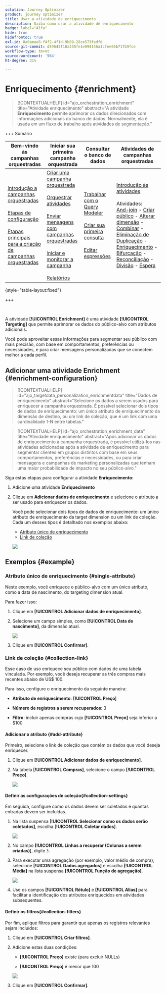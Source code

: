 ```yaml
---
solution: Journey Optimizer
product: journey optimizer
title: Usar a atividade de enriquecimento
description: Saiba como usar a atividade de enriquecimento
badge: label="Alfa"
hide: true
hidefromtoc: true
exl-id: 8a0aeae8-f4f2-4f1d-9b89-28ce573fadfd
source-git-commit: d59643f18a335fe1e094156a1cfee65b717b9fce
workflow-type: tm+mt
source-wordcount: '564'
ht-degree: 31%

---
```


# Enriquecimento {#enrichment}

>[!CONTEXTUALHELP]
>id="ajo_orchestration_enrichment"
>title="Atividade enriquecimento"
>abstract="A atividade **Enriquecimento** permite aprimorar os dados direcionados com informações adicionais do banco de dados. Normalmente, ela é usada em um fluxo de trabalho após atividades de segmentação."

+++ Sumário

| Bem-vindo às campanhas orquestradas | Iniciar sua primeira campanha orquestrada | Consultar o banco de dados | Atividades de campanhas orquestradas |
|---|---|---|---|
| [Introdução a campanhas orquestradas](../gs-orchestrated-campaigns.md)<br/><br/>[Etapas de configuração](../configuration-steps.md)<br/><br/>[Etapas principais para a criação de campanhas orquestradas](../gs-campaign-creation.md) | [Criar uma campanha orquestrada](../create-orchestrated-campaign.md)<br/><br/>[Orquestrar atividades](../orchestrate-activities.md)<br/><br/>[Enviar mensagens com campanhas orquestradas](../send-messages.md)<br/><br/>[Iniciar e monitorar a campanha](../start-monitor-campaigns.md)<br/><br/>[Relatórios](../reporting-campaigns.md) | [Trabalhar com o Query Modeler](../orchestrated-rule-builder.md)<br/><br/>[Criar sua primeira consulta](../build-query.md)<br/><br/>[Editar expressões](../edit-expressions.md) | [Introdução às atividades](about-activities.md)<br/><br/>Atividades:<br/>[And-join](and-join.md) - [Criar público](build-audience.md) - [Alterar dimensão](change-dimension.md) - [Combinar](combine.md) - [Eliminação de Duplicação](deduplication.md) - [Enriquecimento](enrichment.md) - [Bifurcação](fork.md) - [Reconciliação](reconciliation.md) - [Divisão](split.md) - [Espera](wait.md) |

{style="table-layout:fixed"}

+++

<br/>

A atividade **[!UICONTROL Enrichment]** é uma atividade **[!UICONTROL Targeting]** que permite aprimorar os dados do público-alvo com atributos adicionais.

Você pode aproveitar essas informações para segmentar seu público com mais precisão, com base em comportamentos, preferências ou necessidades, e para criar mensagens personalizadas que se conectem melhor a cada perfil.

## Adicionar uma atividade Enrichment {#enrichment-configuration}

>[!CONTEXTUALHELP]
>id="ajo_targetdata_personalization_enrichmentdata"
>title="Dados de enriquecimento"
>abstract="Selecione os dados a serem usados para enriquecer a campanha orquestrada. É possível selecionar dois tipos de dados de enriquecimento: um único atributo de enriquecimento da dimensão de destino, ou um link de coleção, que é um link com uma cardinalidade 1-N entre tabelas."

>[!CONTEXTUALHELP]
>id="ajo_orchestration_enrichment_data"
>title="Atividade enriquecimento"
>abstract="Após adicionar os dados de enriquecimento à campanha orquestrada, é possível utilizá-los nas atividades adicionadas após a atividade de enriquecimento para segmentar clientes em grupos distintos com base em seus comportamentos, preferências e necessidades, ou para criar mensagens e campanhas de marketing personalizadas que tenham uma maior probabilidade de impacto no seu público-alvo."

Siga estas etapas para configurar a atividade **Enriquecimento**:

1. Adicione uma atividade **Enriquecimento**

1. Clique em **Adicionar dados de enriquecimento** e selecione o atributo a ser usado para enriquecer os dados.

   Você pode selecionar dois tipos de dados de enriquecimento: um único atributo de enriquecimento da target dimension ou um link de coleção. Cada um desses tipos é detalhado nos exemplos abaixo:

   * [Atributo único de enriquecimento](#single-attribute)
   * [Link de coleção](#collection-link)

   ![](../assets/enrichment-1.png)

## Exemplos {#example}

### Atributo único de enriquecimento {#single-attribute}

Neste exemplo, você enriquece o público-alvo com um único atributo, como a data de nascimento, do targeting dimension atual.

Para fazer isso:

1. Clique em **[!UICONTROL Adicionar dados de enriquecimento]**.

1. Selecione um campo simples, como **[!UICONTROL Data de nascimento]**, da dimensão atual.

   ![](../assets/enrichment-2.png)

1. Clique em **[!UICONTROL Confirmar]**.

### Link de coleção {#collection-link}

Esse caso de uso enriquece seu público com dados de uma tabela vinculada. Por exemplo, você deseja recuperar as três compras mais recentes abaixo de US$ 100.

Para isso, configure o enriquecimento da seguinte maneira:

* **Atributo de enriquecimento**: **[!UICONTROL Preço]**

* **Número de registros a serem recuperados**: 3

* **Filtro**: incluir apenas compras cujo **[!UICONTROL Preço]** seja inferior a $100

#### Adicionar o atributo {#add-attribute}

Primeiro, selecione o link de coleção que contém os dados que você deseja enriquecer.

1. Clique em **[!UICONTROL Adicionar dados de enriquecimento]**.

1. Na tabela **[!UICONTROL Compras]**, selecione o campo **[!UICONTROL Preço]**.

   ![](../assets/enrichment-2.png)

#### Definir as configurações de coleção{#collection-settings}

Em seguida, configure como os dados devem ser coletados e quantas entradas devem ser incluídas.

1. Na lista suspensa **[!UICONTROL Selecionar como os dados serão coletados]**, escolha **[!UICONTROL Coletar dados]**.

   ![](../assets/enrichment-4.png)

1. No campo **[!UICONTROL Linhas a recuperar (Colunas a serem criadas)]**, digite `3`.

1. Para executar uma agregação (por exemplo, valor médio de compra), selecione **[!UICONTROL Dados agregados]** e escolha **[!UICONTROL Média]** na lista suspensa **[!UICONTROL Função de agregação]**.

   ![](../assets/enrichment-5.png)

1. Use os campos **[!UICONTROL Rótulo]** e **[!UICONTROL Alias]** para facilitar a identificação dos atributos enriquecidos em atividades subsequentes.

#### Definir os filtros{#collection-filters}

Por fim, aplique filtros para garantir que apenas os registros relevantes sejam incluídos:

1. Clique em **[!UICONTROL Criar filtros]**.

1. Adicione estas duas condições:

   * **[!UICONTROL Preço]** existe (para excluir NULLs)

   * **[!UICONTROL Preço]** é menor que 100

   ![](../assets/enrichment-6.png)

1. Clique em **[!UICONTROL Confirmar]**.


<!--
#### Define the sorting{#collection-sorting}

We now need to apply sorting in order to retrieve the three **latest** purchases.

1. Activate the **Enable sorting** option.
1. Click inside the **Attribute** field.
1. Select the **Order date** field.
1. Click **Confirm**. 
1. Select **Descending** from the **Sort** drop-down.

![](../assets/workflow-enrichment7bis.png)


## Data reconciliation {#reconciliation}

>[!CONTEXTUALHELP]
>id="ajo_orchestration_enrichment_reconciliation"
>title="Reconciliation"
>abstract="The **Enrichment** activity can be used to reconcile data from the Journey Optimizer schema with data from another schema, or with data coming from a temporary schema such as data uploaded using a Load file activity. This type of link defines a reconciliation towards a unique record. Journey Optimizer creates a link to a target table by adding a foreign key in it for storing a reference to the unique record."

The **Enrichment** activity can be used to reconcile data from the the Campaign database schema with data from another schema, or with data coming from a temporary schema such as data uploaded using a Load file activity. This type of link defines a reconciliation towards a unique record. Journey Optimizer creates a link to a target table by adding a foreign key in it for storing a reference to the unique record.

For example, you can use this option to reconcile a profile's country, specified in an uploaded file, with one of the countries available in the dedicated table of the Campaign database. 

Follow the steps to configure an **Enrichment** activity with a reconciliation link: 

1. Click the **Add link** button in the **Reconciliation** section.
1. Identify the data you want to create a reconciliation link with.

    * To create a reconciliation link with data from the Campaign database, select **Database schema** and choose the schema where the target is stored. 
    * To create a reconciliation link with data coming from the input transition, select **Temporary schema** and choose the orchestrated campaign transition where the target data is stored. 

1. The **Label** and **Name** fields are automatically populated based on the selected target schema. You can change their values if necessary.

1. In the **Reconciliation criteria** section, specify how you want to reconcile data from the source and destination tables:

    * **Simple join**: Reconcile a specific field from the source table with another field in the destination table. To do this, click the **Add join** button and specify the **Source** and **Destination** fields to use for the reconciliation.

        >[!NOTE]
        >
        >You can use one or more **Simple join** criteria, in which case they must all be verified so that the data can be linked together.

    * **Advanced join**: Use the query modeler to configure the reconciliation criteria. To do this, click the **Create condition** button then define your reconciliation criteria by building your own rule using AND and OR operations.

The example below shows an orchestrated campaign configured to create a link between Journey Optimizer profiles table and a temporary table generated a **Load file** activity. In this example, the **Enrichment** activity reconciliates both tables using the email address as reconciliation criteria.

![](../assets/enrichment-reconciliation.png)

### Enrichment with linked data {#link-example}

The example below shows an orchestrated campaign configured to create a link between two transitions. The first transitions targets profile data using a **Query** activity, while the second transition includes purchase data stored into a file loaded through a Load file activity.

![](../assets/enrichment-uc-link.png)

* The first **Enrichment** activity links the primary set (data from the **Query** activity) with the schema from the **Load file** activity. This allows us to match each profile targeted by the query with the corresponding purchase data.

    ![](../assets/enrichment-uc-link-purchases.png)

* A second **Enrichment** activity is added in order to enrich data from the orchestrated campaign table with the purchase data coming from the **Load file** activity. This allows us to use those data in further activities, for example, to personalize messages sent to the customers with information on their purchase.

    ![](../assets/enrichment-uc-link-data.png)


## Create links between tables {#create-links}

>[!CONTEXTUALHELP]
>id="ajo_orchestration_enrichment_simplejoin"
>title="Link definition"
>abstract="Create a link between the working table data and Adobe Journey Optimizer. For example, if you load data from a file which contains the account number, country and email of recipients, you have to create a link towards the country table in order to update this information in their profiles."

The **[!UICONTROL Link definition]** section allows you to create a link between the working table data and Adobe Journey Optimizer. For example, if you load data from a file which contains the account number, country and email of recipients, you have to create a link towards the country table in order to update this information in their profiles.

There are several types of links available:

* **[!UICONTROL 1 cardinality simple link]**: Each record from the primary set can be associated with one and only one record from the linked data.
* **[!UICONTROL 0 or 1 cardinality simple link]**: Each record from the primary set can be associated with 0 or 1 record from the linked data, but not more than one.
* **[!UICONTROL N cardinality collection link]**: Each record from the primary set can be associated with 0, 1 or more (N) records from the linked data.

To create a link, follow these steps:

1. In the **[!UICONTROL Link definition]** section, click the **[!UICONTROL Add link]** button.

    ![](../assets/workflow-enrichment-link.png)

1. In the **Relation type** drop-down list, choose the type of link you want to create.

1. Identify the target you want to link the primary set to:

    * To link an existing table in the database, choose **[!UICONTROL Database schema]** and select the desired table from the **[!UICONTROL Target schema]** field.
    * To link with data from the input transition, choose **Temporary schema** and select the transition whose data you want to use.

1. Define the reconciliation criteria to match data from the primary set with the linked schema. There are two types of joins available:

    * **Simple join**: Select a specific attribute to match data from the two schemas. Click **Add join** and select the **Source** and **Destination** attributes to use as reconciliation criteria. 
    * **Advanced join**: Create a join using advanced conditions. Click **Add join** and click the **Create condition** button to open the query modeler.

A workflow example using links is available in the [Examples](#link-example) section.

## Add offers {#add-offers}

>[!CONTEXTUALHELP]
>id="ajo_orchestration_enrichment_offer_proposition"
>title="Offer proposition"
>abstract="The Enrichment activity allows you to add offers for each profile."

The **[!UICONTROL Enrichment]** activity allows you to add offers for each profile.

To do so, follow the steps to configure an **[!UICONTROL Enrichment]** activity with an offer: 

1. In the **[!UICONTROL Enrichment]** activity, at the **[!UICONTROL Offer proposition]** section, click on the **[!UICONTROL Add offer]** button

    ![](../assets/enrichment-addoffer.png)

1. You have two choices for the offer selection :

    * **[!UICONTROL Search for the best offer in category]** : check this option and specify the offer engine call parameters (offer space, category or theme(s), contact date, number of offers to keep). The engine will calculate the best offer(s) to add according to these parameters. We recommend completing either the Category or the Theme field, rather than both at the same time.

        ![](../assets/enrichment-bestoffer.png)

    * **[!UICONTROL A predefined offer]** : check this option and specify an offer space, a specific offer, and a contact date to directly configure the offer that you would like to add, without calling the offer engine.

        ![](../assets/enrichment-predefinedoffer.png)

1. After selecting your offer, click on **[!UICONTROL Confirm]** button.

You can now use the offer in the delivery activity.



### Using the offers from Enrichment activity

Within an orchestrated campaign, if you want to use the offers you get from an enrichment activity in your delivery, follow the steps below:

1. Open the delivery activity and go in the content edition. Click on **[!UICONTROL Offers settings]** button and select in the drop-down list the **[!UICONTROL Offers space]** corresponding to your offer. 
If you want to to view only offers from the enrichment activity, set the number of **[!UICONTROL Propositions]** to 0, and save the modifications.

    ![](../assets/offers-settings.png) 

1. In the email designer, when adding a personalization with offers, click on the **[!UICONTROL Propositions]** icon, it will display the offer(s) you get from the **[!UICONTROL Enrichment]** activity. Open the offer you want to choose by clicking on it.

    ![](../assets/offers-propositions.png) 

    Go in **[!UICONTROL Rendering functions]** and choose **[!UICONTROL HTML rendering]** or **[!UICONTROL Text rendering]** according to your needs.

    ![](../assets/offers-rendering.png) 

>[!NOTE]
>
>If you choose to have more than one offer in the **[!UICONTROL Enrichment]** activity at the **[!UICONTROL Number of offers to keep]** option, all the offers are displayed when clicking on the **[!UICONTROL Propositions]** icon.

-->